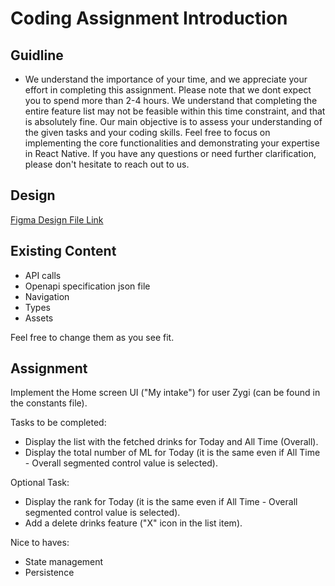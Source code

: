 # Coding Assignment Introduction

## Guidline

- We understand the importance of your time, and we appreciate your effort in completing this assignment. Please note that we dont expect you to spend more than 2-4 hours. We understand that completing the entire feature list may not be feasible within this time constraint, and that is absolutely fine. Our main objective is to assess your understanding of the given tasks and your coding skills. Feel free to focus on implementing the core functionalities and demonstrating your expertise in React Native. If you have any questions or need further clarification, please don't hesitate to reach out to us.

## Design

[Figma Design File Link](https://www.figma.com/file/DGP5OkbBtidn7VSpZkUJFI/Project-Hydratey?type=design&node-id=0%3A1&t=SOXR6nq83d3p6VbE-1)

## Existing Content

- API calls
- Openapi specification json file
- Navigation
- Types
- Assets

Feel free to change them as you see fit.

## Assignment

Implement the Home screen UI ("My intake") for user Zygi (can be found in the constants file).

Tasks to be completed:

- Display the list with the fetched drinks for Today and All Time (Overall).
- Display the total number of ML for Today (it is the same even if All Time - Overall segmented control value is selected).

Optional Task:

- Display the rank for Today (it is the same even if All Time - Overall segmented control value is selected).
- Add a delete drinks feature ("X" icon in the list item).

Nice to haves:

- State management
- Persistence
